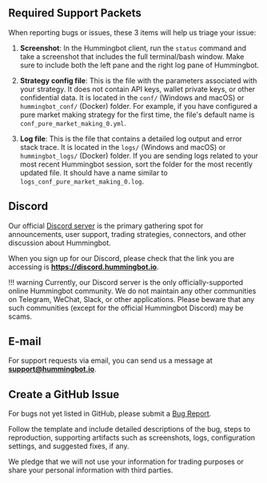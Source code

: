 ## Required Support Packets

When reporting bugs or issues, these 3 items will help us triage your issue:

1. **Screenshot**: In the Hummingbot client, run the `status` command and take a screenshot that includes the full terminal/bash window. Make sure to include both the left pane and the right log pane of Hummingbot.

2. **Strategy config file**: This is the file with the parameters associated with your strategy. It does not contain API keys, wallet private keys, or other confidential data. It is located in the `conf/` (Windows and macOS) or `hummingbot_conf/` (Docker) folder. For example, if you have configured a pure market making strategy for the first time, the file's default name is `conf_pure_market_making_0.yml`.

3. **Log file**: This is the file that contains a detailed log output and error stack trace. It is located in the `logs/` (Windows and macOS) or `hummingbot_logs/` (Docker) folder. If you are sending logs related to your most recent Hummingbot session, sort the folder for the most recently updated file. It should have a name similar to `logs_conf_pure_market_making_0.log`.


## Discord

Our official [Discord server](https://discord.hummingbot.io) is the primary gathering spot for announcements, user support, trading strategies, connectors, and other discussion about Hummingbot.

When you sign up for our Discord, please check that the link you are accessing is **https://discord.hummingbot.io**.

!!! warning
    Currently, our Discord server is the only officially-supported online Hummingbot community. We do not maintain any other communities on Telegram, WeChat, Slack, or other applications. Please beware that any such communities (except for the official Hummingbot Discord) may be scams.


## E-mail

For support requests via email, you can send us a message at **support@hummingbot.io**.


## Create a GitHub Issue

For bugs not yet listed in GitHub, please submit a [Bug Report](https://github.com/CoinAlpha/hummingbot/issues/new?assignees=&labels=bug&template=bug_report.md&title=%5BBUG%5D).

Follow the template and include detailed descriptions of the bug, steps to reproduction, supporting artifacts such as screenshots, logs, configuration settings, and suggested fixes, if any.

We pledge that we will not use your information for trading purposes or share your personal information with third parties.